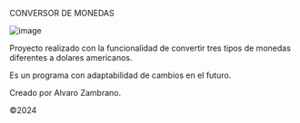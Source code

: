CONVERSOR DE MONEDAS
 
![image](https://github.com/Javier70644/Conversor/assets/157783038/29d5d825-c83b-424b-a1e3-3ca3d22ff7dd)
 
Proyecto realizado con la funcionalidad de convertir tres tipos de monedas diferentes a dolares americanos.

Es un programa con adaptabilidad de cambios en el futuro.

Creado por Alvaro Zambrano.

©2024
